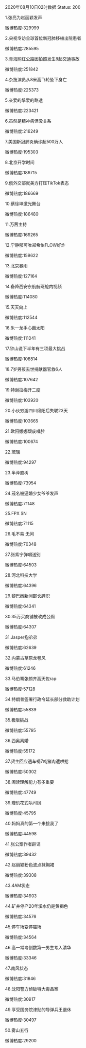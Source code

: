 2020年08月10日02时数据
Status: 200

1.张亮为赵丽颖发声

微博热度:329999

2.央视专访全球首位新冠肺移植出院患者

微博热度:285595

3.青海网红公路因拍照发生8起交通事故

微博热度:251842

4.杂技演员从8米高飞轮坠下身亡

微博热度:225373

5.亲爱的挚爱的路透

微博热度:223421

6.虽然是精神病但没关系

微博热度:216249

7.美国新冠肺炎确诊超500万人

微博热度:195303

8.北京开学时间

微博热度:189715

9.俄外交部就美方打压TikTok表态

微博热度:186669

10.蔡徐坤激光舞台

微博热度:186480

11.万茜主持

微博热度:169265

12.宁静郁可唯郑希怡FLOW好炸

微博热度:159622

13.北京暴雨

微博热度:127164

14.备降西安东航航班舱内视频

微博热度:114080

15.天天向上

微博热度:112544

16.朱一龙手心画太阳

微博热度:111041

17.钟山说下半年有三项最大挑战

微博热度:108814

18.7岁男孩去世捐献器官救6人

微博热度:107642

19.特谢拉梅开二度

微博热度:103920

20.小伙穷游四川绵阳后失联23天

微博热度:103665

21.欧阳娜娜颓废唱腔

微博热度:100674

22.琉璃

微博热度:94297

23.半泽直树

微博热度:73954

24.茂名被逼婚少女爷爷发声

微博热度:71148

25.FPX SN

微博热度:71115

26.毛不易 无问

微博热度:70348

27.张紫宁弹唱送别

微博热度:64503

28.河北科技大学

微博热度:64396

29.黎巴嫩新闻部长辞职

微博热度:64341

30.35万买商铺被改成公厕

微博热度:64307

31.Jasper抱弟弟

微博热度:62639

32.内蒙古草原龙卷风

微博热度:61246

33.马伯骞张颜齐高天佐rap

微博热度:57128

34.特朗普签署行政令延长部分救助计划

微博热度:55839

35.极限挑战

微博热度:55795

36.西奥离婚

微博热度:55172

37.货主回应遇车祸7吨猪肉遭哄抢

微博热度:50302

38.阅读理解能力有多重要

微博热度:47749

39.璇玑花式哄司凤

微博热度:45795

40.妈妈真的第一个来接我了

微博热度:44598

41.张公案作者辟谣

微博热度:39432

42.赵丽颖粉色波点抹胸裙

微博热度:39308

43.4AM状态

微博热度:34903

44.矿井停产20年溪水仍是黄褐色

微博热度:34576

45.停车场变停猫场

微博热度:34564

46.高一常考倒数第一男生考入清华

微博热度:33346

47.南风状态

微博热度:31846

48.沈阳警方侦破特大毒品案

微博热度:30917

49.享受国务院津贴的导弹兵王退休

微博热度:30497

50.雾山五行

微博热度:29200


